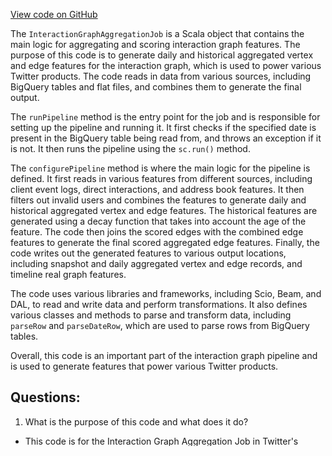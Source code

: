 [View code on GitHub](https://github.com/misbahsy/the-algorithm/src/scala/com/twitter/interaction_graph/scio/agg_all/InteractionGraphAggregationJob.scala)

The `InteractionGraphAggregationJob` is a Scala object that contains the main logic for aggregating and scoring interaction graph features. The purpose of this code is to generate daily and historical aggregated vertex and edge features for the interaction graph, which is used to power various Twitter products. The code reads in data from various sources, including BigQuery tables and flat files, and combines them to generate the final output.

The `runPipeline` method is the entry point for the job and is responsible for setting up the pipeline and running it. It first checks if the specified date is present in the BigQuery table being read from, and throws an exception if it is not. It then runs the pipeline using the `sc.run()` method.

The `configurePipeline` method is where the main logic for the pipeline is defined. It first reads in various features from different sources, including client event logs, direct interactions, and address book features. It then filters out invalid users and combines the features to generate daily and historical aggregated vertex and edge features. The historical features are generated using a decay function that takes into account the age of the feature. The code then joins the scored edges with the combined edge features to generate the final scored aggregated edge features. Finally, the code writes out the generated features to various output locations, including snapshot and daily aggregated vertex and edge records, and timeline real graph features.

The code uses various libraries and frameworks, including Scio, Beam, and DAL, to read and write data and perform transformations. It also defines various classes and methods to parse and transform data, including `parseRow` and `parseDateRow`, which are used to parse rows from BigQuery tables.

Overall, this code is an important part of the interaction graph pipeline and is used to generate features that power various Twitter products.
## Questions: 
 1. What is the purpose of this code and what does it do?
- This code is for the Interaction Graph Aggregation Job in Twitter's recommendation system. It reads data from BigQuery, performs various feature generation and aggregation operations, and writes the results to different datasets.

2. What external libraries and APIs does this code use?
- This code uses several external libraries and APIs, including Google Cloud BigQuery, Spotify's Scio, Twitter's DAL and Statebird, Apache Beam, and Joda-Time.

3. What is the significance of the different output datasets and how are they used?
- The different output datasets serve different purposes in the recommendation system. The aggregated vertex and edge records are used for historical analysis and modeling, while the daily aggregated vertex and edge records are used for daily updates and real-time scoring. The timeline real graph features are used to generate personalized recommendations for users based on their interactions with the platform.